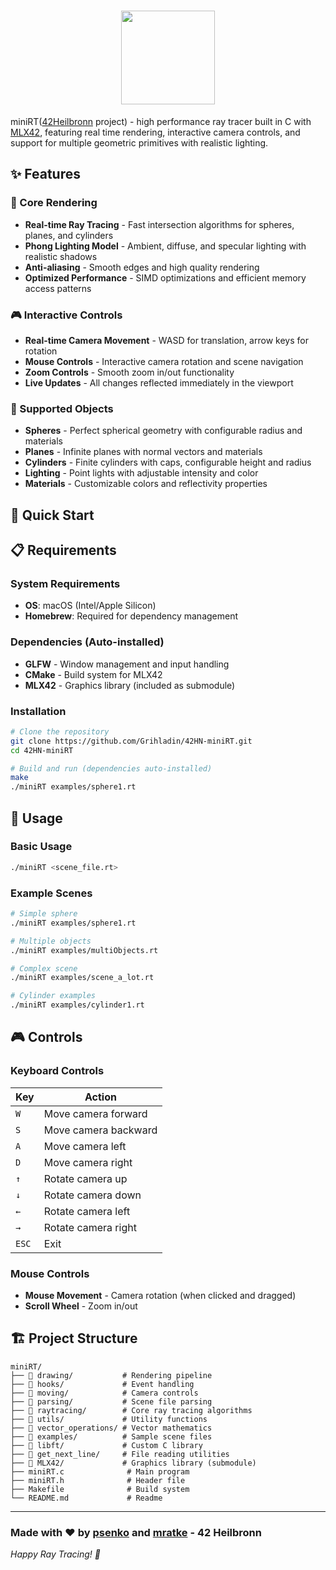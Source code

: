<div align="center">

# <img src="https://github.com/Grihladin/42-project-badges/blob/main/badges/minirte.png" width="150" height="150"> 

</div>

miniRT([42Heilbronn](https://www.42heilbronn.de/en/) project) - high performance ray tracer built in C with [MLX42](https://github.com/codam-coding-college/MLX42), featuring real time rendering, interactive camera controls, and support for multiple geometric primitives with realistic lighting.

## ✨ Features

### 🎯 Core Rendering
- **Real-time Ray Tracing** - Fast intersection algorithms for spheres, planes, and cylinders
- **Phong Lighting Model** - Ambient, diffuse, and specular lighting with realistic shadows
- **Anti-aliasing** - Smooth edges and high quality rendering
- **Optimized Performance** - SIMD optimizations and efficient memory access patterns

### 🎮 Interactive Controls
- **Real-time Camera Movement** - WASD for translation, arrow keys for rotation
- **Mouse Controls** - Interactive camera rotation and scene navigation
- **Zoom Controls** - Smooth zoom in/out functionality
- **Live Updates** - All changes reflected immediately in the viewport

### 🎨 Supported Objects
- **Spheres** - Perfect spherical geometry with configurable radius and materials
- **Planes** - Infinite planes with normal vectors and materials
- **Cylinders** - Finite cylinders with caps, configurable height and radius
- **Lighting** - Point lights with adjustable intensity and color
- **Materials** - Customizable colors and reflectivity properties

## 🚀 Quick Start

## 📋 Requirements

### System Requirements
- **OS**: macOS (Intel/Apple Silicon)
- **Homebrew**: Required for dependency management

### Dependencies (Auto-installed)
- **GLFW** - Window management and input handling
- **CMake** - Build system for MLX42
- **MLX42** - Graphics library (included as submodule)

### Installation
```bash
# Clone the repository
git clone https://github.com/Grihladin/42HN-miniRT.git
cd 42HN-miniRT

# Build and run (dependencies auto-installed)
make
./miniRT examples/sphere1.rt
```

## 🎯 Usage

### Basic Usage
```bash
./miniRT <scene_file.rt>
```

### Example Scenes
```bash
# Simple sphere
./miniRT examples/sphere1.rt

# Multiple objects
./miniRT examples/multiObjects.rt

# Complex scene
./miniRT examples/scene_a_lot.rt

# Cylinder examples
./miniRT examples/cylinder1.rt
```

## 🎮 Controls

### Keyboard Controls
| Key | Action |
|-----|--------|
| `W` | Move camera forward |
| `S` | Move camera backward |
| `A` | Move camera left |
| `D` | Move camera right |
| `↑` | Rotate camera up |
| `↓` | Rotate camera down |
| `←` | Rotate camera left |
| `→` | Rotate camera right |
| `ESC` | Exit |

### Mouse Controls
- **Mouse Movement** - Camera rotation (when clicked and dragged)
- **Scroll Wheel** - Zoom in/out

## 🏗️ Project Structure

```
miniRT/
├── 📁 drawing/           # Rendering pipeline
├── 📁 hooks/             # Event handling
├── 📁 moving/            # Camera controls
├── 📁 parsing/           # Scene file parsing
├── 📁 raytracing/        # Core ray tracing algorithms
├── 📁 utils/             # Utility functions
├── 📁 vector_operations/ # Vector mathematics
├── 📁 examples/          # Sample scene files
├── 📁 libft/             # Custom C library
├── 📁 get_next_line/     # File reading utilities
├── 📁 MLX42/             # Graphics library (submodule)
├── miniRT.c              # Main program
├── miniRT.h              # Header file
├── Makefile              # Build system
└── README.md             # Readme
```
---

### Made with ❤️ by [psenko](https://github.com/plavik) and [mratke](https://github.com/Grihladin) - 42 Heilbronn

*Happy Ray Tracing! 🚀*
